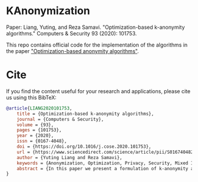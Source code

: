 # KAnonymization
Paper: Liang, Yuting, and Reza Samavi. "Optimization-based k-anonymity algorithms." Computers & Security 93 (2020): 101753.

This repo contains official code for the implementation of the algorithms in the paper ["Optimization-based anonymity algorithms"](https://www.sciencedirect.com/science/article/pii/S0167404820300377). 

# Cite
If you find the content useful for your research and applications, please cite us using this BibTeX:

```bibtex
@article{LIANG2020101753,
    title = {Optimization-based k-anonymity algorithms},
    journal = {Computers & Security},
    volume = {93},
    pages = {101753},
    year = {2020},
    issn = {0167-4048},
    doi = {https://doi.org/10.1016/j.cose.2020.101753},
    url = {https://www.sciencedirect.com/science/article/pii/S0167404820300377},
    author = {Yuting Liang and Reza Samavi},
    keywords = {Anonymization, Optimization, Privacy, Security, Mixed Integer Linear Program},
    abstract = {In this paper we present a formulation of k-anonymity as a mathematical optimization problem. In solving this formulated problem, k-anonymity is achieved while maximizing the utility of the resulting dataset. Our formulation has the advantage of incorporating different weights for attributes in order to achieve customized utility to suit different research purposes. The resulting formulation is a Mixed Integer Linear Program (MILP), which is NP-complete in general. Recognizing the complexity of the problem, we propose two practical algorithms which can provide near-optimal utility. Our experimental evaluation confirms that our algorithms are scalable when used for datasets containing large numbers of records.}
}
```
